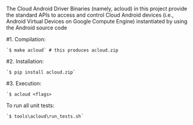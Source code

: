 The Cloud Android Driver Binaries (namely, acloud) in this project provide the
standard APIs to access and control Cloud Android devices (i.e., Android Virtual
Devices on Google Compute Engine) instantiated by using the Android source code

#1. Compilation:

    `$ make acloud` # this produces acloud.zip

#2. Installation:

    `$ pip install acloud.zip`

#3. Execution:

    `$ acloud <flags>

To run all unit tests:

    `$ tools\acloud\run_tests.sh`
